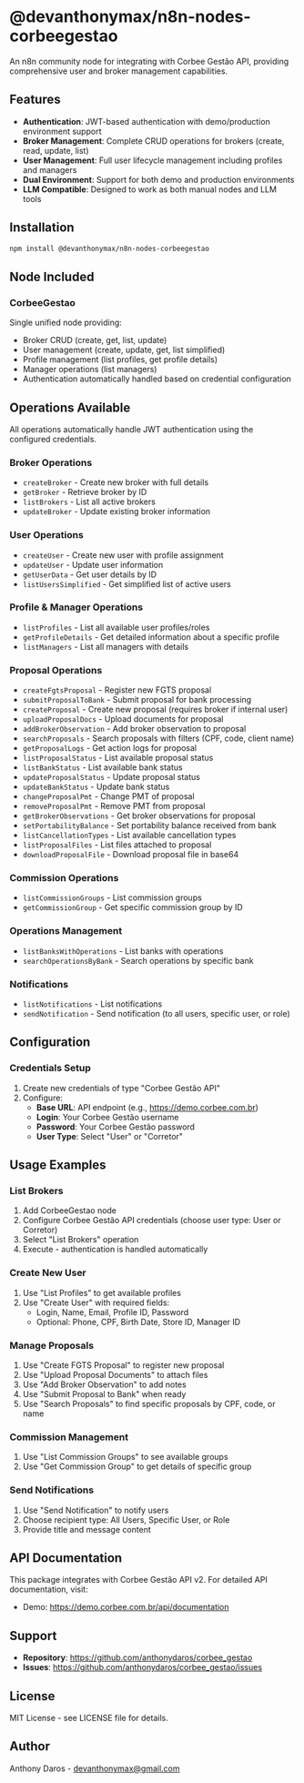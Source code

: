 # @devanthonymax/n8n-nodes-corbeegestao

An n8n community node for integrating with Corbee Gestão API, providing comprehensive user and broker management capabilities.

## Features

- **Authentication**: JWT-based authentication with demo/production environment support
- **Broker Management**: Complete CRUD operations for brokers (create, read, update, list)
- **User Management**: Full user lifecycle management including profiles and managers
- **Dual Environment**: Support for both demo and production environments
- **LLM Compatible**: Designed to work as both manual nodes and LLM tools

## Installation

```bash
npm install @devanthonymax/n8n-nodes-corbeegestao
```

## Node Included

### CorbeeGestao
Single unified node providing:
- Broker CRUD (create, get, list, update)
- User management (create, update, get, list simplified)
- Profile management (list profiles, get profile details)
- Manager operations (list managers)
- Authentication automatically handled based on credential configuration

## Operations Available

All operations automatically handle JWT authentication using the configured credentials.

### Broker Operations
- `createBroker` - Create new broker with full details
- `getBroker` - Retrieve broker by ID
- `listBrokers` - List all active brokers
- `updateBroker` - Update existing broker information

### User Operations
- `createUser` - Create new user with profile assignment
- `updateUser` - Update user information
- `getUserData` - Get user details by ID
- `listUsersSimplified` - Get simplified list of active users

### Profile & Manager Operations
- `listProfiles` - List all available user profiles/roles
- `getProfileDetails` - Get detailed information about a specific profile
- `listManagers` - List all managers with details

### Proposal Operations
- `createFgtsProposal` - Register new FGTS proposal
- `submitProposalToBank` - Submit proposal for bank processing
- `createProposal` - Create new proposal (requires broker if internal user)
- `uploadProposalDocs` - Upload documents for proposal
- `addBrokerObservation` - Add broker observation to proposal
- `searchProposals` - Search proposals with filters (CPF, code, client name)
- `getProposalLogs` - Get action logs for proposal
- `listProposalStatus` - List available proposal status
- `listBankStatus` - List available bank status
- `updateProposalStatus` - Update proposal status
- `updateBankStatus` - Update bank status
- `changeProposalPmt` - Change PMT of proposal
- `removeProposalPmt` - Remove PMT from proposal
- `getBrokerObservations` - Get broker observations for proposal
- `setPortabilityBalance` - Set portability balance received from bank
- `listCancellationTypes` - List available cancellation types
- `listProposalFiles` - List files attached to proposal
- `downloadProposalFile` - Download proposal file in base64

### Commission Operations
- `listCommissionGroups` - List commission groups
- `getCommissionGroup` - Get specific commission group by ID

### Operations Management
- `listBanksWithOperations` - List banks with operations
- `searchOperationsByBank` - Search operations by specific bank

### Notifications
- `listNotifications` - List notifications
- `sendNotification` - Send notification (to all users, specific user, or role)

## Configuration

### Credentials Setup
1. Create new credentials of type "Corbee Gestão API"
2. Configure:
   - **Base URL**: API endpoint (e.g., https://demo.corbee.com.br)
   - **Login**: Your Corbee Gestão username
   - **Password**: Your Corbee Gestão password
   - **User Type**: Select "User" or "Corretor"

## Usage Examples

### List Brokers
1. Add CorbeeGestao node
2. Configure Corbee Gestão API credentials (choose user type: User or Corretor)
3. Select "List Brokers" operation
4. Execute - authentication is handled automatically

### Create New User
1. Use "List Profiles" to get available profiles
2. Use "Create User" with required fields:
   - Login, Name, Email, Profile ID, Password
   - Optional: Phone, CPF, Birth Date, Store ID, Manager ID

### Manage Proposals
1. Use "Create FGTS Proposal" to register new proposal
2. Use "Upload Proposal Documents" to attach files
3. Use "Add Broker Observation" to add notes
4. Use "Submit Proposal to Bank" when ready
5. Use "Search Proposals" to find specific proposals by CPF, code, or name

### Commission Management
1. Use "List Commission Groups" to see available groups
2. Use "Get Commission Group" to get details of specific group

### Send Notifications
1. Use "Send Notification" to notify users
2. Choose recipient type: All Users, Specific User, or Role
3. Provide title and message content

## API Documentation

This package integrates with Corbee Gestão API v2. For detailed API documentation, visit:
- Demo: https://demo.corbee.com.br/api/documentation

## Support

- **Repository**: https://github.com/anthonydaros/corbee_gestao
- **Issues**: https://github.com/anthonydaros/corbee_gestao/issues

## License

MIT License - see LICENSE file for details.

## Author

Anthony Daros - devanthonymax@gmail.com